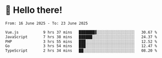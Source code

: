 # 👋 Hello there!

<!--START_SECTION:waka-->

```txt
From: 16 June 2025 - To: 23 June 2025

Vue.js           9 hrs 37 mins   ███████▓░░░░░░░░░░░░░░░░░   30.67 %
JavaScript       7 hrs 38 mins   ██████░░░░░░░░░░░░░░░░░░░   24.37 %
PHP              3 hrs 55 mins   ███░░░░░░░░░░░░░░░░░░░░░░   12.52 %
Go               3 hrs 54 mins   ███░░░░░░░░░░░░░░░░░░░░░░   12.47 %
TypeScript       2 hrs 34 mins   ██░░░░░░░░░░░░░░░░░░░░░░░   08.20 %
```

<!--END_SECTION:waka-->
